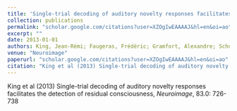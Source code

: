 ```yaml
---
title: 'Single-trial decoding of auditory novelty responses facilitates the detection of residual consciousness'
collection: publications
permalink: "scholar.google.com/citations?user=XZOgIwEAAAAJ&hl=en&oi=ao"
excerpt: ""
date: 2013-01-01
authors: King, Jean-Rémi; Faugeras, Frédéric; Gramfort, Alexandre; Schurger, Aaron; El Karoui, Imen; Sitt, JD; Rohaut, Benjamin; Wacongne, C; Labyt, E; Bekinschtein, Tristan; 
venue: "Neuroimage"
paperurl: "scholar.google.com/citations?user=XZOgIwEAAAAJ&hl=en&oi=ao"
citation: "King et al (2013) Single-trial decoding of auditory novelty responses facilitates the detection of residual consciousness, <i>Neuroimage</i>, 83.0: 726-738"
---
```

King et al (2013) Single-trial decoding of auditory novelty responses facilitates the detection of residual consciousness, <i>Neuroimage</i>, 83.0: 726-738
